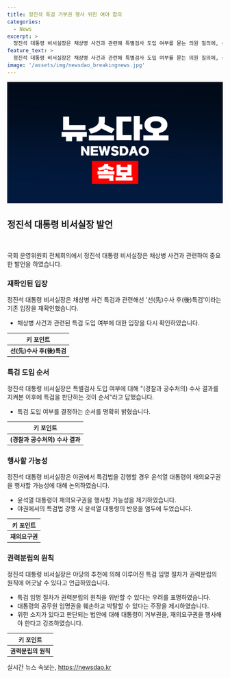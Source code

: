 ```yaml
---
title: 정진석 특검 거부권 행사 위헌 여야 합의
categories:
  - News
excerpt: >
  정진석 대통령 비서실장은 채상병 사건과 관련해 특별검사 도입 여부를 묻는 의원 질의에, 선수사 후특검이라는 입장을 재확인했습니다. 특검법을 야권에서 강행할 경우 윤석열 대통령이 재의요구권을 행사할 가능성을 언급하며, 특검 임명 절차는 대통령의 공무원 임명권을 훼손하는 것이라고 지적했습니다. 위헌 소지가 있다고 판단되는 법안에 대통령은 거부권과 재의요구권을 행사해야 한다고 강조했습니다.
feature_text: >
  정진석 대통령 비서실장은 채상병 사건과 관련해 특별검사 도입 여부를 묻는 의원 질의에, 선수사 후특검이라는 입장을 재확인했습니다. 특검법을 야권에서 강행할 경우 윤석열 대통령이 재의요구권을 행사할 가능성을 언급하며, 특검 임명 절차는 대통령의 공무원 임명권을 훼손하는 것이라고 지적했습니다. 위헌 소지가 있다고 판단되는 법안에 대통령은 거부권과 재의요구권을 행사해야 한다고 강조했습니다.
image: '/assets/img/newsdao_breakingnews.jpg'
---
```


<p><img src="/assets/img/newsdao_breakingnews.jpg" alt="cryptoinkorea 속보" /></p>

<h2 data-ke-size="size26">정진석 대통령 비서실장 발언</h2>

<p data-ke-size="size16">&nbsp;</p>

<p>국회 운영위원회 전체회의에서 정진석 대통령 비서실장은 채상병 사건과 관련하여 중요한 발언을 하였습니다.</p>

<h3>재확인된 입장</h3>

<p data-ke-size="size16">정진석 대통령 비서실장은 채상병 사건 특검과 관련해선 '선(先)수사 후(後)특검'이라는 기존 입장을 재확인했습니다.</p>

<ul>
<li>채상병 사건과 관련된 특검 도입 여부에 대한 입장을 다시 확인하였습니다.</li>
</ul>

<table>
<thead>
<tr>
<th>키 포인트</th>
</tr>
</thead>
<tbody>
<tr>
<td style="text-align: center; height: 17px;"><b>선(先)수사 후(後)특검</b></td>
</tr>
</tbody>
</table>

<h3>특검 도입 순서</h3>

<p data-ke-size="size16">정진석 대통령 비서실장은 특별검사 도입 여부에 대해 "(경찰과 공수처의) 수사 결과를 지켜본 이후에 특검을 판단하는 것이 순서"라고 답했습니다.</p>

<ul>
<li>특검 도입 여부를 결정하는 순서를 명확히 밝혔습니다.</li>
</ul>

<table>
<thead>
<tr>
<th>키 포인트</th>
</tr>
</thead>
<tbody>
<tr>
<td style="text-align: center; height: 17px;"><b>(경찰과 공수처의) 수사 결과</b></td>
</tr>
</tbody>
</table>

<h3>행사할 가능성</h3>

<p data-ke-size="size16">정진석 대통령 비서실장은 야권에서 특검법을 강행할 경우 윤석열 대통령이 재의요구권을 행사할 가능성에 대해 논의하였습니다.</p>

<ul>
<li>윤석열 대통령이 재의요구권을 행사할 가능성을 제기하였습니다.</li>
<li>야권에서의 특검법 강행 시 윤석열 대통령의 반응을 염두에 두었습니다.</li>
</ul>

<table>
<thead>
<tr>
<th>키 포인트</th>
</tr>
</thead>
<tbody>
<tr>
<td style="text-align: center; height: 17px;"><b>재의요구권</b></td>
</tr>
</tbody>
</table>

<h3>권력분립의 원칙</h3>

<p data-ke-size="size16">정진석 대통령 비서실장은 야당의 추천에 의해 이루어진 특검 임명 절차가 권력분립의 원칙에 어긋날 수 있다고 언급하였습니다.</p>

<ul>
<li>특검 임명 절차가 권력분립의 원칙을 위반할 수 있다는 우려를 표명하였습니다.</li>
<li>대통령의 공무원 임명권을 훼손하고 박탈할 수 있다는 주장을 제시하였습니다.</li>
<li>위헌 소지가 있다고 판단되는 법안에 대해 대통령이 거부권을, 재의요구권을 행사해야 한다고 강조하였습니다.</li>
</ul>

<table>
<thead>
<tr>
<th>키 포인트</th>
</tr>
</thead>
<tbody>
<tr>
<td style="text-align: center; height: 17px;"><b>권력분립의 원칙</b></td>
</tr>
</tbody>
</table>
실시간 뉴스 속보는, <a href="https://newsdao.kr" rel="dofollow">https://newsdao.kr</a>


